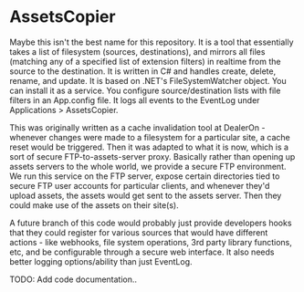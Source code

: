 # AssetsCopier
Maybe this isn't the best name for this repository. 
It is a tool that essentially takes a list of filesystem (sources, destinations), and mirrors all files (matching any of a specified list of extension filters) in realtime from the source to the destination. It is written in C# and handles create, delete, rename, and update. It is based on .NET's FileSystemWatcher object. You can install it as a service. You configure source/destination lists with file filters in an App.config file. It logs all events to the EventLog under Applications > AssetsCopier.

This was originally written as a cache invalidation tool at DealerOn - whenever changes were made to a filesystem for a particular site, a cache reset would be triggered. Then it was adapted to what it is now, which is a sort of secure FTP-to-assets-server proxy. Basically rather than opening up assets servers to the whole world, we provide a secure FTP environment. We run this service on the FTP server, expose certain directories tied to secure FTP user accounts for particular clients, and whenever they'd upload assets, the assets would get sent to the assets server. Then they could make use of the assets on their site(s). 

A future branch of this code would probably just provide developers hooks that they could register for various sources that would have different actions - like webhooks, file system operations, 3rd party library functions, etc, and be configurable through a secure web interface. It also needs better logging options/ability than just EventLog.

TODO: Add code documentation..
